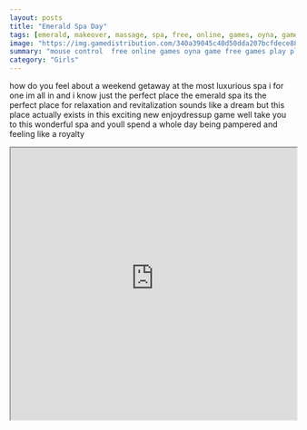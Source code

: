 ```yaml
---
layout: posts
title: "Emerald Spa Day"
tags: [emerald, makeover, massage, spa, free, online, games, oyna, game, free, games, play, play, games]
image: "https://img.gamedistribution.com/340a39045c40d50dda207bcfdece883a.jpg"
summary: "mouse control  free online games oyna game free games play play games"
category: "Girls"
---
```


how do you feel about a weekend getaway at the most luxurious spa i for one im all in and i know just the perfect place the emerald spa its the perfect place for relaxation and revitalization sounds like a dream but this place actually exists in this exciting new enjoydressup game well take you to this wonderful spa and youll spend a whole day being pampered and feeling like a royalty

<iframe width="100%" height="480px;" src="https://flash.gamedistribution.com?game=340a39045c40d50dda207bcfdece883a"></iframe>